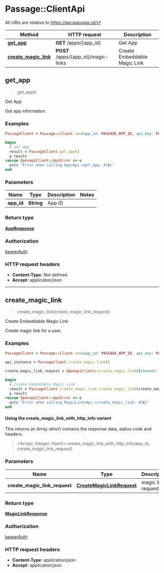 # Passage::ClientApi

All URIs are relative to *https://api.passage.id/v1*

| Method                                                  | HTTP request                        | Description                  |
| ------------------------------------------------------- | ----------------------------------- | ---------------------------- |
| [**get_app**](ClientApi.md#get_app)                     | **GET** /apps/{app_id}              | Get App                      |
| [**create_magic_link**](ClientApi.md#create_magic_link) | **POST** /apps/{app_id}/magic-links | Create Embeddable Magic Link |

## get_app

> <AppResponse> get_app()

Get App

Get app information.

### Examples

```ruby
PassageClient = Passage::Client.new(app_id: PASSAGE_APP_ID, api_key: PASSAGE_API_KEY)

begin
  # Get App
  result = PassageClient.get_app()
  p result
rescue OpenapiClient::ApiError => e
  puts "Error when calling AppsApi->get_app: #{e}"
end
```

### Parameters

| Name       | Type       | Description | Notes |
| ---------- | ---------- | ----------- | ----- |
| **app_id** | **String** | App ID      |       |

### Return type

[**AppResponse**](AppResponse.md)

### Authorization

[bearerAuth](../README.md#bearerAuth)

### HTTP request headers

- **Content-Type**: Not defined
- **Accept**: application/json

---

## create_magic_link

> <MagicLinkResponse> create_magic_link(create_magic_link_request)

Create Embeddable Magic Link

Create magic link for a user.

### Examples

```ruby
PassageClient = Passage::Client.new(app_id: PASSAGE_APP_ID, api_key: PASSAGE_API_KEY)

api_instance = PassageClient.create_magic_link()

create_magic_link_request = OpenapiClient::create_magic_link({channel: OpenapiClient::MagicLinkChannel::EMAIL, email: 'email_example', magic_link_path: 'magic_link_path_example', phone: 'phone_example', redirect_url: 'redirect_url_example', _send: false, ttl: 37, user_id: 'user_id_example'}) # CreateMagicLinkRequest | magic link request

begin
  # Create Embeddable Magic Link
  result = PassageClient.create_magic_link.create_magic_link(create_magic_link_request)
  p result
rescue OpenapiClient::ApiError => e
  puts "Error when calling MagicLinksApi->create_magic_link: #{e}"
end
```

#### Using the create_magic_link_with_http_info variant

This returns an Array which contains the response data, status code and headers.

> <Array(<MagicLinkResponse>, Integer, Hash)> create_magic_link_with_http_info(app_id, create_magic_link_request)

### Parameters

| Name                          | Type                                                    | Description        | Notes |
| ----------------------------- | ------------------------------------------------------- | ------------------ | ----- |
| **create_magic_link_request** | [**CreateMagicLinkRequest**](CreateMagicLinkRequest.md) | magic link request |       |

### Return type

[**MagicLinkResponse**](MagicLinkResponse.md)

### Authorization

[bearerAuth](../README.md#bearerAuth)

### HTTP request headers

- **Content-Type**: application/json
- **Accept**: application/json
